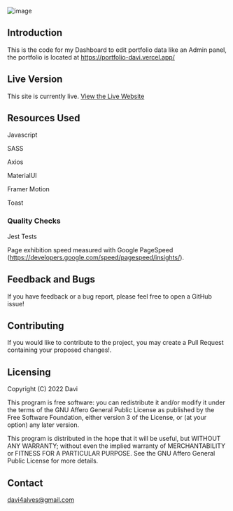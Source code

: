 
![image](https://user-images.githubusercontent.com/107776531/195632496-5f8b8f14-597e-4827-83a6-1b22a71c1839.png)

## Introduction

This is the code for my Dashboard to edit portfolio data like an Admin panel, the portfolio is located at https://portfolio-davi.vercel.app/


## Live Version

This site is currently live. [View the Live Website]

## Resources Used

Javascript

SASS

Axios

MaterialUI

Framer Motion

Toast 

### Quality Checks

Jest Tests

Page exhibition speed measured with Google PageSpeed (https://developers.google.com/speed/pagespeed/insights/). 

## Feedback and Bugs

If you have feedback or a bug report, please feel free to open a GitHub issue!

## Contributing

If you would like to contribute to the project, you may create a Pull Request containing your proposed changes!.

## Licensing

Copyright (C) 2022 Davi

This program is free software: you can redistribute it and/or modify it under the terms of the GNU Affero General Public License as published by the Free Software Foundation, either version 3 of the License, or (at your option) any later version.

This program is distributed in the hope that it will be useful, but WITHOUT ANY WARRANTY; without even the implied warranty of MERCHANTABILITY or FITNESS FOR A PARTICULAR PURPOSE. See the GNU Affero General Public License for more details.

## Contact

davi4alves@gmail.com



[View the Live Website]:https://dashboard-portfolio.netlify.app/

